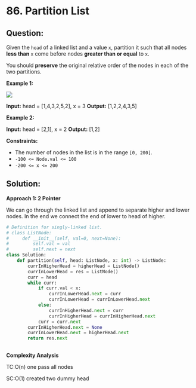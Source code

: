 
# 86. Partition List

  

## Question:
Given the  `head`  of a linked list and a value  `x`, partition it such that all nodes  **less than**  `x`  come before nodes  **greater than or equal**  to  `x`.

You should  **preserve**  the original relative order of the nodes in each of the two partitions.

**Example 1:**

![](https://assets.leetcode.com/uploads/2021/01/04/partition.jpg)

**Input:** head = [1,4,3,2,5,2], x = 3
**Output:** [1,2,2,4,3,5]

**Example 2:**

**Input:** head = [2,1], x = 2
**Output:** [1,2]

**Constraints:**

-   The number of nodes in the list is in the range  `[0, 200]`.
-   `-100 <= Node.val <= 100`
-   `-200 <= x <= 200`


## Solution:
**Approach 1: 2 Pointer**

We can go through the linked list and append to separate higher and lower nodes. In the end we connect the end of lower to head of higher.

```python
# Definition for singly-linked list.
# class ListNode:
#     def __init__(self, val=0, next=None):
#         self.val = val
#         self.next = next
class Solution:
    def partition(self, head: ListNode, x: int) -> ListNode:
        currInHigherHead = higherHead = ListNode()
        currInLowerHead = res = ListNode()
        curr = head
        while curr:
            if curr.val < x:
                currInLowerHead.next = curr
                currInLowerHead = currInLowerHead.next
            else:
                currInHigherHead.next = curr
                currInHigherHead = currInHigherHead.next
            curr = curr.next
        currInHigherHead.next = None
        currInLowerHead.next = higherHead.next
        return res.next
                
```

**Complexity Analysis**


TC:O(n) one pass all nodes

SC:O(1) created two dummy head

